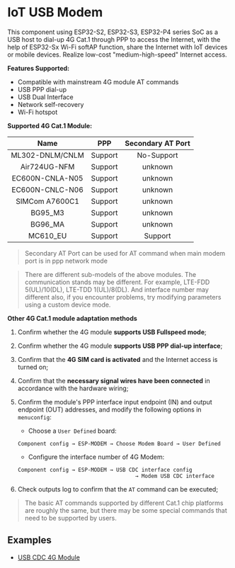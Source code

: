 # IoT USB Modem

This component using ESP32-S2, ESP32-S3, ESP32-P4 series SoC as a USB host to dial-up 4G Cat.1 through PPP to access the Internet, with the help of ESP32-Sx Wi-Fi softAP function, share the Internet with IoT devices or mobile devices. Realize low-cost "medium-high-speed" Internet access.

**Features Supported:**

* Compatible with mainstream 4G module AT commands
* USB PPP dial-up
* USB Dual Interface
* Network self-recovery
* Wi-Fi hotspot

**Supported 4G Cat.1 Module:**

|      Name       |   PPP   | Secondary AT Port |
| :-------------: | :-----: | :---------------: |
| ML302-DNLM/CNLM | Support |    No-Support     |
|  Air724UG-NFM   | Support |      unknown      |
| EC600N-CNLA-N05 | Support |      unknown      |
| EC600N-CNLC-N06 | Support |      unknown      |
| SIMCom A7600C1  | Support |      unknown      |
|     BG95_M3     | Support |      unknown      |
|     BG96_MA     | Support |      unknown      |
|    MC610_EU     | Support |      Support      |

> Secondary AT Port can be used for AT command when main modem port is in ppp network mode

> There are different sub-models of the above modules. The communication stands may be different. For example, LTE-FDD 5(UL)/10(DL), LTE-TDD 1(UL)/8(DL). And interface number may different also, if you encounter problems, try modifying parameters using a custom device mode.

**Other 4G Cat.1 module adaptation methods**

1. Confirm whether the 4G module **supports USB Fullspeed mode**;
2. Confirm whether the 4G module **supports USB PPP dial-up interface**;
3. Confirm that the **4G SIM card is activated** and the Internet access is turned on;
4. Confirm that the **necessary signal wires have been connected** in accordance with the hardware wiring;
5. Confirm the module's PPP interface input endpoint (IN) and output endpoint (OUT) addresses, and modify the following options in `menuconfig`:

   * Choose a `User Defined` board:
   ```
   Component config → ESP-MODEM → Choose Modem Board → User Defined

   ```
   * Configure the interface number of 4G Modem:
   ```
   Component config → ESP-MODEM → USB CDC interface config
                                        → Modem USB CDC interface
   ```

6. Check outputs log to confirm that the `AT` command can be executed;

> The basic AT commands supported by different Cat.1 chip platforms are roughly the same, but there may be some special commands that need to be supported by users.

## Examples

* [USB CDC 4G Module](https://github.com/espressif/esp-iot-solution/tree/master/examples/usb/host/usb*cdc*4g_module)

